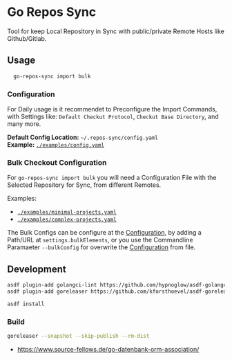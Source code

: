 # Go Repos Sync

Tool for keep Local Repository in Sync with public/private Remote Hosts like Github/Gitlab.

## Usage

```sh
  go-repos-sync import bulk
```

### Configuration

For Daily usage is it recommendet to Preconfigure the Import Commands, with Settings like: `Default Checkut Protocol`, `Checkut Base Directory`, and many more.

**Default Config Location:** `~/.repos-sync/config.yaml`  
**Example:** [`./examples/config.yaml`](./examples/config.yaml)

### Bulk Checkout Configuration

For `go-repos-sync import bulk` you will need a Configuration File with the Selected Repository for Sync, from different Remotes.

Examples:  
 - [`./examples/minimal-projects.yaml`](./examples/minimal-projects.yaml)
 - [`./examples/complex-projects.yaml`](./examples/complex-projects.yaml)

The Bulk Configs can be configure at the [Configuration](#configuration), by adding a Path/URL at `settings.bulkElements`, or you use the Commandline Paramaeter `--bulkConfig` for overwrite the [Configuration](#configuration) from file.


## Development

```sh
asdf plugin-add golangci-lint https://github.com/hypnoglow/asdf-golangci-lint.git
asdf plugin-add goreleaser https://github.com/kforsthoevel/asdf-goreleaser.git

asdf install
```


### Build


```sh
goreleaser --snapshot --skip-publish --rm-dist
```



* https://www.source-fellows.de/go-datenbank-orm-association/
